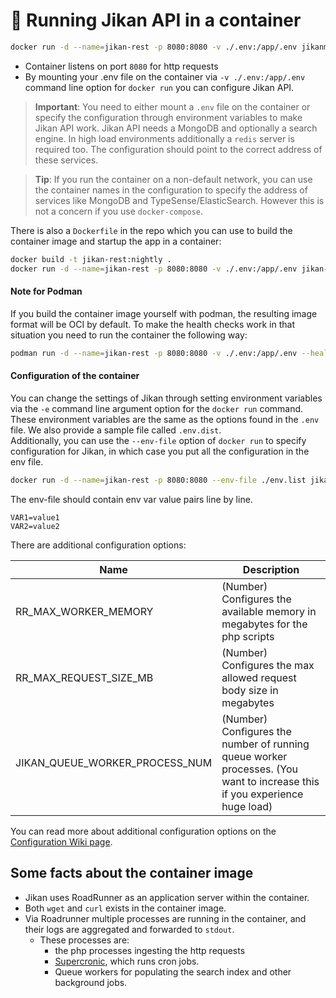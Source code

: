 # 🐳 Running Jikan API in a container

```bash
docker run -d --name=jikan-rest -p 8080:8080 -v ./.env:/app/.env jikanme/jikan-rest:latest
```
- Container listens on port `8080` for http requests
- By mounting your .env file on the container via `-v ./.env:/app/.env` command line option for `docker run` you can configure Jikan API.

> **Important**: You need to either mount a `.env` file on the container or specify the configuration through environment variables to make Jikan API work. Jikan API needs a MongoDB and optionally a search engine. In high load environments additionally a `redis` server is required too. The configuration should point to the correct address of these services.

> **Tip**: If you run the container on a non-default network, you can use the container names in the configuration to specify the address of services like MongoDB and TypeSense/ElasticSearch. However this is not a concern if you use `docker-compose`.

There is also a `Dockerfile` in the repo which you can use to build the container image and startup the app in a container:
```bash
docker build -t jikan-rest:nightly .
docker run -d --name=jikan-rest -p 8080:8080 -v ./.env:/app/.env jikan-rest:nightly
```

#### Note for Podman

If you build the container image yourself with podman, the resulting image format will be OCI by default.
To make the health checks work in that situation you need to run the container the following way:
```bash
podman run -d --name=jikan-rest -p 8080:8080 -v ./.env:/app/.env --health-start-period=5s --health-cmd="curl --fail http://localhost:2114/health?plugin=http || exit 1" jikan-rest:nightly
```

#### Configuration of the container

You can change the settings of Jikan through setting environment variables via the `-e` command line argument option for the `docker run` command.
These environment variables are the same as the options found in the `.env` file. We also provide a sample file called `.env.dist`.      
Additionally, you can use the `--env-file` option of `docker run` to specify configuration for Jikan, in which case you put all the configuration in the env file.
```bash
docker run -d --name=jikan-rest -p 8080:8080 --env-file ./env.list jikanme/jikan-rest:latest
```
The env-file should contain env var value pairs line by line.
```
VAR1=value1
VAR2=value2
```
There are additional configuration options:

| Name                           | Description                                                                                                               |
|--------------------------------|---------------------------------------------------------------------------------------------------------------------------|
| RR_MAX_WORKER_MEMORY           | (Number) Configures the available memory in megabytes for the php scripts                                                 |
| RR_MAX_REQUEST_SIZE_MB         | (Number) Configures the max allowed request body size in megabytes                                                        |
 | JIKAN_QUEUE_WORKER_PROCESS_NUM | (Number) Configures the number of running queue worker processes. (You want to increase this if you experience huge load) |

You can read more about additional configuration options on the [Configuration Wiki page](https://github.com/jikan-me/jikan-rest/wiki/Configuration).

## Some facts about the container image

- Jikan uses RoadRunner as an application server within the container.
- Both `wget` and `curl` exists in the container image.
- Via Roadrunner multiple processes are running in the container, and their logs are aggregated and forwarded to `stdout`.
  - These processes are:
    - the php processes ingesting the http requests
    - [Supercronic](https://github.com/aptible/supercronic), which runs cron jobs.
    - Queue workers for populating the search index and other background jobs.
